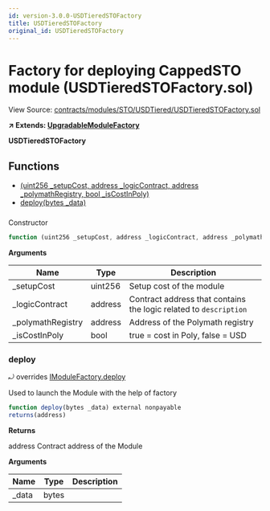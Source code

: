 ```yaml
---
id: version-3.0.0-USDTieredSTOFactory
title: USDTieredSTOFactory
original_id: USDTieredSTOFactory
---
```


# Factory for deploying CappedSTO module (USDTieredSTOFactory.sol)

View Source: [contracts/modules/STO/USDTiered/USDTieredSTOFactory.sol](../../../contracts/modules/STO/USDTiered/USDTieredSTOFactory.sol)

**↗ Extends: [UpgradableModuleFactory](UpgradableModuleFactory.md)**

**USDTieredSTOFactory**

## Functions

- [(uint256 _setupCost, address _logicContract, address _polymathRegistry, bool _isCostInPoly)](#)
- [deploy(bytes _data)](#deploy)

### 

Constructor

```js
function (uint256 _setupCost, address _logicContract, address _polymathRegistry, bool _isCostInPoly) public nonpayable UpgradableModuleFactory 
```

**Arguments**

| Name        | Type           | Description  |
| ------------- |------------- | -----|
| _setupCost | uint256 | Setup cost of the module | 
| _logicContract | address | Contract address that contains the logic related to `description` | 
| _polymathRegistry | address | Address of the Polymath registry | 
| _isCostInPoly | bool | true = cost in Poly, false = USD | 

### deploy

⤾ overrides [IModuleFactory.deploy](IModuleFactory.md#deploy)

Used to launch the Module with the help of factory

```js
function deploy(bytes _data) external nonpayable
returns(address)
```

**Returns**

address Contract address of the Module

**Arguments**

| Name        | Type           | Description  |
| ------------- |------------- | -----|
| _data | bytes |  | 

